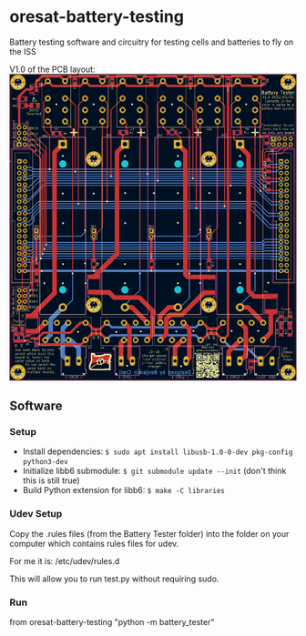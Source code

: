 # oresat-battery-testing

Battery testing software and circuitry for testing cells and batteries to fly on the ISS

V1.0 of the PCB layout:
![The PCB layout V1.0](https://github.com/oresat/oresat-battery-testing/raw/master/pcd-layout.png)

## Software

### Setup

- Install dependencies: `$ sudo apt install libusb-1.0-0-dev pkg-config python3-dev`
- Initialize libb6 submodule: `$ git submodule update --init` (don't think this is still true)
- Build Python extension for libb6: `$ make -C libraries`

### Udev Setup
Copy the .rules files (from the Battery Tester folder) into the folder on your computer which contains rules files for udev.

For me it is: /etc/udev/rules.d

This will allow you to run test.py without requiring sudo.

### Run
from oresat-battery-testing
"python -m battery_tester"
